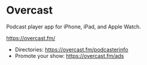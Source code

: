 # Overcast
Podcast player app for iPhone, iPad, and Apple Watch.

https://overcast.fm/
* Directories: https://overcast.fm/podcasterinfo
* Promote your show: https://overcast.fm/ads
